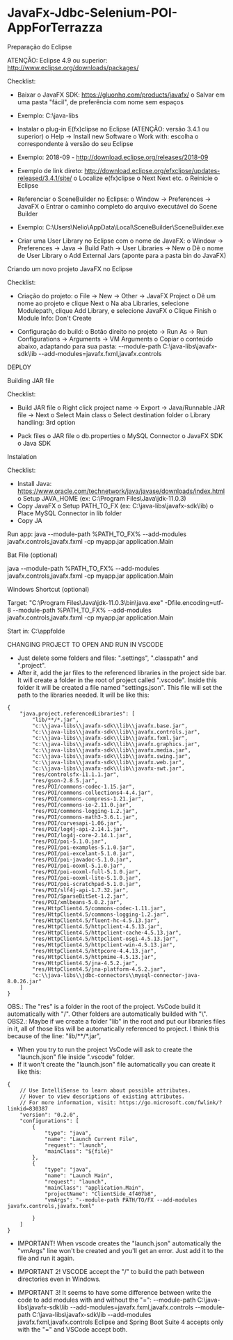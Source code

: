 # JavaFx-Jdbc-Selenium-POI-AppForTerrazza


Preparação do Eclipse

ATENÇÃO: Eclipse 4.9 ou superior: http://www.eclipse.org/downloads/packages/

Checklist:

- Baixar o JavaFX SDK: https://gluonhq.com/products/javafx/
o Salvar em uma pasta "fácil", de preferência com nome sem espaços
- Exemplo: C:\java-libs

- Instalar o plug-in E(fx)clipse no Eclipse (ATENÇÃO: versão 3.4.1 ou superior)
o Help -> Install new Software
o Work with: escolha o correspondente à versão do seu Eclipse 
- Exemplo: 2018-09 - http://download.eclipse.org/releases/2018-09
- Exemplo de link direto: http://download.eclipse.org/efxclipse/updates-released/3.4.1/site/
o Localize e(fx)clipse
o Next Next etc.
o Reinicie o Eclipse

- Referenciar o SceneBuilder no Eclipse:
o Window -> Preferences -> JavaFX
o Entrar o caminho completo do arquivo executável do Scene Builder
- Exemplo: C:\Users\Nelio\AppData\Local\SceneBuilder\SceneBuilder.exe

- Criar uma User Library no Eclipse com o nome de JavaFX: 
o Window -> Preferences -> Java -> Build Path -> User Libraries -> New
o Dê o nome de User Library
o Add External Jars (aponte para a pasta bin do JavaFX)


Criando um novo projeto JavaFX no Eclipse

Checklist:

- Criação do projeto:
o File -> New -> Other -> JavaFX Project
o Dê um nome ao projeto e clique Next
o Na aba Libraries, selecione Modulepath, clique Add Library, e selecione JavaFX
o Clique Finish
o Module Info: Don't Create

- Configuração do build:
o Botão direito no projeto -> Run As -> Run Configurations -> Arguments -> VM Arguments
o Copiar o conteúdo abaixo, adaptando para sua pasta:
--module-path C:\java-libs\javafx-sdk\lib --add-modules=javafx.fxml,javafx.controls



DEPLOY

Building JAR file 

Checklist: 

- Build JAR file 
o Right click project name -> Export -> Java/Runnable JAR file -> Next 
o Select Main class 
o Select destination folder 
o Library handling: 3rd option

- Pack files 
o JAR file 
o db.properties 
o MySQL Connector 
o JavaFX SDK 
o Java SDK 


Instalation 

Checklist: 

- Install Java: https://www.oracle.com/technetwork/java/javase/downloads/index.html
o Setup JAVA_HOME (ex: C:\Program Files\Java\jdk-11.0.3) 
- Copy JavaFX 
o Setup PATH_TO_FX (ex: C:\java-libs\javafx-sdk\lib) 
o Place MySQL Connector in lib folder 
- Copy JA

Run app: 
java --module-path %PATH_TO_FX% --add-modules javafx.controls,javafx.fxml -cp myapp.jar 
application.Main 

Bat File (optional) 

java --module-path %PATH_TO_FX% --add-modules javafx.controls,javafx.fxml -cp myapp.jar 
application.Main 

Windows Shortcut (optional) 

Target: 
"C:\Program Files\Java\jdk-11.0.3\bin\java.exe" -Dfile.encoding=utf-8 --module-path %PATH_TO_FX% --add-modules 
javafx.controls,javafx.fxml -cp myapp.jar application.Main 

Start in: 
C:\appfolde


CHANGING PROJECT TO OPEN AND RUN IN VSCODE

- Just delete some folders and files: ".settings", ".classpath" and ".project".
- After it, add the jar files to the referenced libraries in the project side bar. It will create a folder in the root of project called ".vscode".
Inside this folder it will be created a file named "settings.json". This file will set the path to the libraries needed. It will be like this:

```
{
    "java.project.referencedLibraries": [
        "lib/**/*.jar",
        "c:\\java-libs\\javafx-sdk\\lib\\javafx.base.jar",
        "c:\\java-libs\\javafx-sdk\\lib\\javafx.controls.jar",
        "c:\\java-libs\\javafx-sdk\\lib\\javafx.fxml.jar",
        "c:\\java-libs\\javafx-sdk\\lib\\javafx.graphics.jar",
        "c:\\java-libs\\javafx-sdk\\lib\\javafx.media.jar",
        "c:\\java-libs\\javafx-sdk\\lib\\javafx.swing.jar",
        "c:\\java-libs\\javafx-sdk\\lib\\javafx.web.jar",
        "c:\\java-libs\\javafx-sdk\\lib\\javafx-swt.jar",
        "res/controlsfx-11.1.1.jar",
        "res/gson-2.8.5.jar",
        "res/POI/commons-codec-1.15.jar",
        "res/POI/commons-collections4-4.4.jar",
        "res/POI/commons-compress-1.21.jar",
        "res/POI/commons-io-2.11.0.jar",
        "res/POI/commons-logging-1.2.jar",
        "res/POI/commons-math3-3.6.1.jar",
        "res/POI/curvesapi-1.06.jar",
        "res/POI/log4j-api-2.14.1.jar",
        "res/POI/log4j-core-2.14.1.jar",
        "res/POI/poi-5.1.0.jar",
        "res/POI/poi-examples-5.1.0.jar",
        "res/POI/poi-excelant-5.1.0.jar",
        "res/POI/poi-javadoc-5.1.0.jar",
        "res/POI/poi-ooxml-5.1.0.jar",
        "res/POI/poi-ooxml-full-5.1.0.jar",
        "res/POI/poi-ooxml-lite-5.1.0.jar",
        "res/POI/poi-scratchpad-5.1.0.jar",
        "res/POI/slf4j-api-1.7.32.jar",
        "res/POI/SparseBitSet-1.2.jar",
        "res/POI/xmlbeans-5.0.2.jar",
        "res/HttpClient4.5/commons-codec-1.11.jar",
        "res/HttpClient4.5/commons-logging-1.2.jar",
        "res/HttpClient4.5/fluent-hc-4.5.13.jar",
        "res/HttpClient4.5/httpclient-4.5.13.jar",
        "res/HttpClient4.5/httpclient-cache-4.5.13.jar",
        "res/HttpClient4.5/httpclient-osgi-4.5.13.jar",
        "res/HttpClient4.5/httpclient-win-4.5.13.jar",
        "res/HttpClient4.5/httpcore-4.4.13.jar",
        "res/HttpClient4.5/httpmime-4.5.13.jar",
        "res/HttpClient4.5/jna-4.5.2.jar",
        "res/HttpClient4.5/jna-platform-4.5.2.jar",
        "c:\\java-libs\\jdbc-connectors\\mysql-connector-java-8.0.26.jar"
    ]
}
```
OBS.: The "res" is a folder in the root of the project. VsCode build it automatically with "/". Other folders are automatically builded with "\\".
OBS2.: Maybe if we create a folder "lib" in the root and put our libraries files in it, all of those libs will be automatically referenced to project.
I think this because of the line: "lib/**/*.jar",

- When you try to run the project VsCode will ask to create the "launch.json" file inside ".vscode" folder.
- If it won't create the "launch.json" file automatically you can create it like this:

```
{
    // Use IntelliSense to learn about possible attributes.
    // Hover to view descriptions of existing attributes.
    // For more information, visit: https://go.microsoft.com/fwlink/?linkid=830387
    "version": "0.2.0",
    "configurations": [
        {
            "type": "java",
            "name": "Launch Current File",
            "request": "launch",
            "mainClass": "${file}"
        },
        {
            "type": "java",
            "name": "Launch Main",
            "request": "launch",
            "mainClass": "application.Main",
            "projectName": "ClientSide_4f407b8",
            "vmArgs": "--module-path PATH/TO/FX --add-modules javafx.controls,javafx.fxml"

        }
    ]
}
```

- IMPORTANT! When vscode creates the "launch.json" automatically the "vmArgs" line won't be created and you'll get an error. Just add it to the file and run it again.

- IMPORTANT 2! VSCODE accept the "/" to build the path between directories even in Windows. 

- IMPORTANT 3! It seems to have some difference between write the code to add modules with and without the "=":
--module-path C:\java-libs\javafx-sdk\lib --add-modules=javafx.fxml,javafx.controls
--module-path C:\java-libs\javafx-sdk\lib --add-modules javafx.fxml,javafx.controls
Eclipse and Spring Boot Suite 4 accepts only with the "=" and VSCode accept both.
